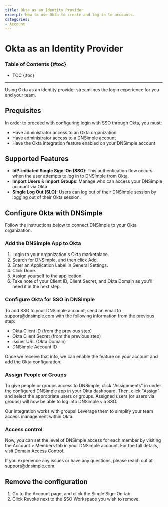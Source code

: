 ```yaml
---
title: Okta as an Identity Provider
excerpt: How to use Okta to create and log in to accounts.
categories:
- Account
---
```


# Okta as an Identity Provider

### Table of Contents {#toc}

* TOC
{:toc}

---

Using Okta as an identity provider streamlines the login experience for you and your team.

## Prequisites

In order to proceed with configuring login with SSO through Okta, you must:

- Have administrator access to an Okta organization
- Have administrator access to a DNSimple account
- Have the Okta integration feature enabled on your DNSimple account

## Supported Features

- **IdP-initiated Single Sign-On (SSO)**: This authentication flow occurs when the user attempts to log in to DNSimple from Okta.
- **Import Users** & **Import Groups**: Manage who can access your DNSimple account via Okta
- **Single Log Out (SLO)**: Users can log out of their DNSimple session by logging out of their Okta session.

## Configure Okta with DNSimple

Follow the instructions below to connect DNSimple to your Okta organization.

### Add the DNSimple App to Okta

1. Login to your organization's Okta marketplace.
1. Search for DNSimple, and then click Add.
1. Enter an Application Label in General Settings.
1. Click Done.
1. Assign yourself to the application.
1. Take note of your Client ID, Client Secret, and Okta Domain as you'll need it in the next step.

### Configure Okta for SSO in DNSimple

To add SSO to your DNSimple account, send an email to support@dnsimple.com with the following information from the previous step:

- Okta Client ID (from the previous step)
- Okta Client Secret (from the previous step)
- Issuer URL (Okta Domain)
- DNSimple Account ID

Once we receive that info, we can enable the feature on your account and add the Okta configuration.

<!-- 1. Go to the <label>Account</label> page, and click the <label>Single Sign-On</label> tab.
1. Clicking <label>Add</label> next to the Okta SSO provider will take you to Okta to authorize the Workspace. You'll need to be logged-in to the Okta Workspace as an administrator of the workspace.
1. Okta will show you what access DNSimple is requesting.
1. Okta SSO is enabled on the account.
1. Repeat the process for each account where you want Okta SSO enabled.

If the Okta app is no longer linked (e.g. the access token is revoked), you can re-link the Workspace using the "Re-connect" button. -->

### Assign People or Groups

To give people or groups access to DNSimple, click "Assignments" in under the configured DNSimple app in your Okta dashboard. Then, click "Assign" and select the appropriate users or groups. Assigned users (or users via groups) will now be able to log into DNSimple via SSO.

<info>
Our integration works with groups! Leverage them to simplify your team access management within Okta.
</info>

### Access control

Now, you can set the level of DNSimple access for each member by visiting the Account > Members tab in your DNSimple account. For the full details, visit [Domain Access Control](/articles/domain-access-control/).

If you experience any issues or have any questions, please reach out at support@dnsimple.com.

## Remove the configuration

1. Go to the <label>Account</label> page, and click the <label>Single Sign-On</label> tab.
1. Click <label>Revoke</label> next to the SSO Workspace you wish to remove.
